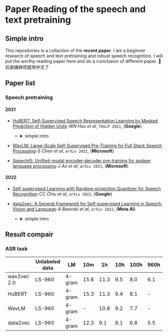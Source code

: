# Paper Reading of the speech and text pretraining
## Simple intro
This repositories is a collaction of the __recent paper__. I am a beginner research of speech and text pretraining and robust speech recognition. I will put the worthy reading paper here and do a conclusion of different paper.
🌟后面嫌麻烦就用中文了

## Paper list
### Speech pretraining
#### 2021
* [HuBERT: Self-Supervised Speech Representation Learning by Masked Prediction of Hidden Units](https://arxiv.org/abs/2106.07447)-*WN Hsu et al*, `TASLP 2021`, (__Google__)
  + <details><summary>simple intro</summary><p>这篇应该无人不知无人不晓吧，使用聚类方法生成pseudo label来进行预训练，同时也借鉴wav2vec系列论文使用mask方法来进行预训练，论文中解释：mask 方法可以让网络学习语音的表征，predict pseudo label可以让模型学习一个时域上上下文的关系，并且两个目标是一致的，这种一致性也是模型能够成功的原因之一。</p></details>

* [WavLM: Large-Scale Self-Supervised Pre-Training for Full Stack Speech Processing](https://arxiv.org/abs/2110.13900)-*S Chen et al*, `arXiv 2021`, (__Microsoft__)

* [Speecht5: Unified-modal encoder-decoder pre-training for spoken language processing](https://arxiv.org/abs/2110.07205)-*J Ao et al*, `arXiv 2021`, (__Microsoft__)

#### 2022
* [Self-supervised Learning with Random-projection Quantizer for Speech Recognition](https://arxiv.org/abs/2202.01855)-*CC Chiu et al*, `arXiv 2022`, (__Google__)

* [data2vec: A General Framework for Self-supervised Learning in Speech, Vision and Language](https://arxiv.org/abs/2202.03555)-*A Baevski et al*, `arXiv 2022`, (__Meta AI__)
  + <details><summary>simple intro</summary><p>这篇是是一篇有启发性的文章，但是其模型训练难度非常大需要细调，介绍了一种general的训练方式，使用unmask的输入做为teacher去指导mask的输入，并且将mask输入模型的top N层拿出来做average作为student的标签，有点像不会做完型填空的我，在看着答案想我为啥这里选A，哈哈哈。另外teacher 在训练时也是有梯度的，其梯度和student的梯度进行了一个加权和。不过这篇论文只在三个领域内各自训练，跨领域估计很难收敛吧。</p></details>

## Result compair
### ASR task
|             | Unlabeled data | LM     | 10m  | 1h   | 10h | 100h | 960h |
|-------------|----------------|--------|------|------|-----|------|------|
| wav2vec 2.0 | LS-960         | 4-gram | 15.6 | 11.3 | 9.5 | 8.0  | 6.1  |
| HuBERT      | LS-960         | 4-gram | 15.3 | 11.3 | 9.4 | 8.1  | -    |
| WavLM       | LS-960         | 4-gram | -    | 10.8 | 9.2 | 7.7  | -    |
| data2vec    | LS-960         | 4-gram | 12.3 | 9.1  | 8.1 | 6.8  | 5.5  |
